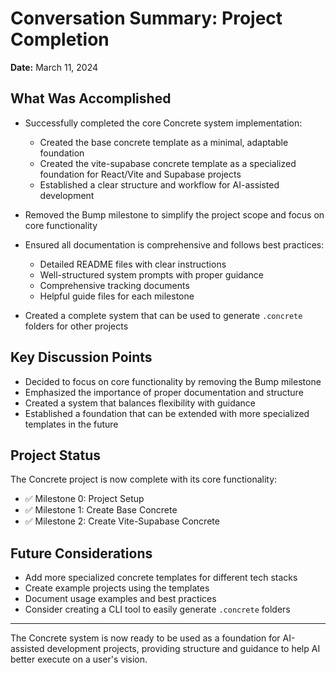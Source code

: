# Conversation Summary: Project Completion

**Date:** March 11, 2024

## What Was Accomplished

- Successfully completed the core Concrete system implementation:
  - Created the base concrete template as a minimal, adaptable foundation
  - Created the vite-supabase concrete template as a specialized foundation for React/Vite and Supabase projects
  - Established a clear structure and workflow for AI-assisted development
  
- Removed the Bump milestone to simplify the project scope and focus on core functionality
  
- Ensured all documentation is comprehensive and follows best practices:
  - Detailed README files with clear instructions
  - Well-structured system prompts with proper guidance
  - Comprehensive tracking documents
  - Helpful guide files for each milestone

- Created a complete system that can be used to generate `.concrete` folders for other projects

## Key Discussion Points

- Decided to focus on core functionality by removing the Bump milestone
- Emphasized the importance of proper documentation and structure
- Created a system that balances flexibility with guidance
- Established a foundation that can be extended with more specialized templates in the future

## Project Status

The Concrete project is now complete with its core functionality:

- ✅ Milestone 0: Project Setup
- ✅ Milestone 1: Create Base Concrete
- ✅ Milestone 2: Create Vite-Supabase Concrete

## Future Considerations

- Add more specialized concrete templates for different tech stacks
- Create example projects using the templates
- Document usage examples and best practices
- Consider creating a CLI tool to easily generate `.concrete` folders

---

The Concrete system is now ready to be used as a foundation for AI-assisted development projects, providing structure and guidance to help AI better execute on a user's vision. 